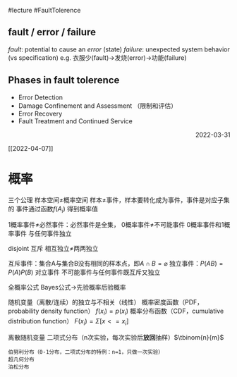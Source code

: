 #lecture #FaultTolerence

## fault / error / failure
*fault*: potential to cause an *error* (state)
*failure*: unexpected system behavior (vs specification)
	e.g. 衣服少(fault)→发烧(error)→功能(failure)


## Phases in fault tolerence
- Error Detection
- Damage Confinement and Assessment （限制和评估）
- Error Recovery
- Fault Treatment and Continued Service



<p align="right"> 2022-03-31 </p>



[[2022-04-07]]
# 概率
三个公理
样本空间≠概率空间
样本≠事件，样本要转化成为事件，事件是对应子集的
事件通过函数$f(A_i)$ 得到概率值

1概率事件≠必然事件：必然事件是全集，
0概率事件≠不可能事件
0概率事件和1概率事件 与任何事件独立

disjoint 互斥
相互独立≠两两独立

互斥事件：集合A与集合B没有相同的样本点，即$A\cap B=\varnothing$
独立事件：$P(AB)=P(A)P(B)$
对立事件
不可能事件与任何事件既互斥又独立

全概率公式
Bayes公式→先验概率后验概率

随机变量（离散/连续）的独立与不相关（线性）
概率密度函数（PDF，probability density function）
$f(x_i)=p(x_i)$
概率分布函数（CDF，cumulative distribution function）
$F(x_i)=\Sigma[x<=x_i]$


离散随机变量
二项式分布（n次实验，每次实验后**放回**抽样）$\tbinom{n}{m}$
```
伯努利分布（0-1分布，二项式分布的特例：n=1，只做一次实验）
超几何分布
泊松分布